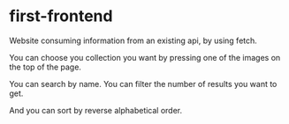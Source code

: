 # first-frontend

Website consuming information from an existing api, by using fetch. 

You can choose you collection you want by pressing one of the images on the top of the page. 

You can search by name. You can filter the number of results you want to get. 

And you can sort by reverse alphabetical order.